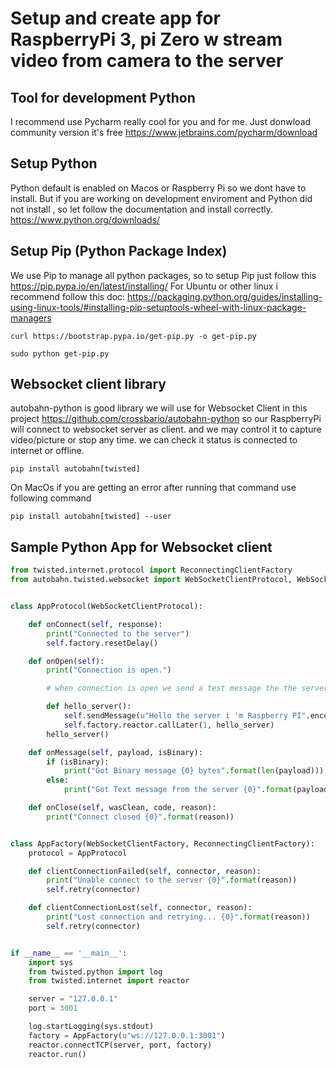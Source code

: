 
# Setup and create app for RaspberryPi 3, pi Zero w stream video from camera to the server

## Tool for development Python
I recommend use Pycharm  really cool for you and for me. Just donwload community version it's free https://www.jetbrains.com/pycharm/download
## Setup Python
Python default is enabled on Macos or Raspberry Pi so we dont have to install. But if you are working on development enviroment and Python did not install , so let follow the documentation and install correctly. https://www.python.org/downloads/ 
## Setup Pip (Python Package Index) 
We use Pip to manage all python packages, so to setup Pip just follow this https://pip.pypa.io/en/latest/installing/ 
For Ubuntu or other linux i recommend follow this doc: https://packaging.python.org/guides/installing-using-linux-tools/#installing-pip-setuptools-wheel-with-linux-package-managers
```
curl https://bootstrap.pypa.io/get-pip.py -o get-pip.py
```
```
sudo python get-pip.py
```
## Websocket client library
 autobahn-python is good library we will use for Websocket Client in this project https://github.com/crossbario/autobahn-python
 so our RaspberryPi will connect to websocket server as client. and we may control it to capture video/picture or stop any time. we can check it status is connected to internet or offline.
 
 ```
 pip install autobahn[twisted]
 ```
On MacOs if you are getting an error after running that command use following command

```
pip install autobahn[twisted] --user
```

## Sample Python App for Websocket client

```python
from twisted.internet.protocol import ReconnectingClientFactory
from autobahn.twisted.websocket import WebSocketClientProtocol, WebSocketClientFactory


class AppProtocol(WebSocketClientProtocol):

    def onConnect(self, response):
        print("Connected to the server")
        self.factory.resetDelay()

    def onOpen(self):
        print("Connection is open.")

        # when connection is open we send a test message the the server.

        def hello_server():
            self.sendMessage(u"Hello the server i 'm Raspberry PI".encode('utf8'))
            self.factory.reactor.callLater(1, hello_server)
        hello_server()

    def onMessage(self, payload, isBinary):
        if (isBinary):
            print("Got Binary message {0} bytes".format(len(payload)))
        else:
            print("Got Text message from the server {0}".format(payload.decode('utf8')))

    def onClose(self, wasClean, code, reason):
        print("Connect closed {0}".format(reason))


class AppFactory(WebSocketClientFactory, ReconnectingClientFactory):
    protocol = AppProtocol

    def clientConnectionFailed(self, connector, reason):
        print("Unable connect to the server {0}".format(reason))
        self.retry(connector)

    def clientConnectionLost(self, connector, reason):
        print("Lost connection and retrying... {0}".format(reason))
        self.retry(connector)


if __name__ == '__main__':
    import sys
    from twisted.python import log
    from twisted.internet import reactor

    server = "127.0.0.1"
    port = 3001

    log.startLogging(sys.stdout)
    factory = AppFactory(u"ws://127.0.0.1:3001")
    reactor.connectTCP(server, port, factory)
    reactor.run()


```
